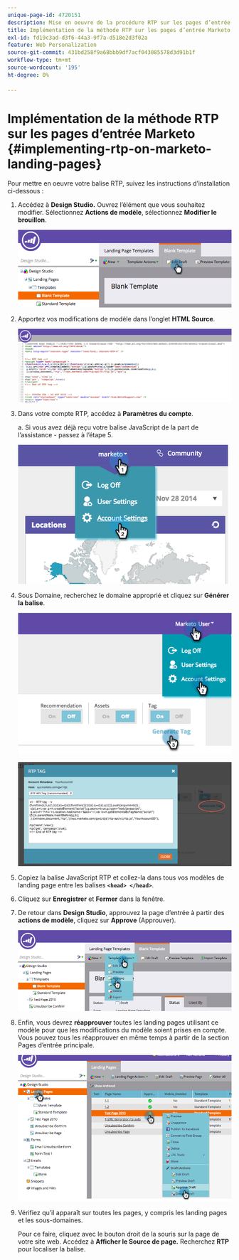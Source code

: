 ```yaml
---
unique-page-id: 4720151
description: Mise en oeuvre de la procédure RTP sur les pages d’entrée Marketo - Documents Marketo - Documentation du produit
title: Implémentation de la méthode RTP sur les pages d’entrée Marketo
exl-id: fd19c3ad-d3f6-44a3-9f7a-d518e2d3f02a
feature: Web Personalization
source-git-commit: 431bd258f9a68bbb9df7acf043085578d3d91b1f
workflow-type: tm+mt
source-wordcount: '195'
ht-degree: 0%

---
```


# Implémentation de la méthode RTP sur les pages d’entrée Marketo {#implementing-rtp-on-marketo-landing-pages}

Pour mettre en oeuvre votre balise RTP, suivez les instructions d’installation ci-dessous :

1. Accédez à **Design Studio.** Ouvrez l’élément que vous souhaitez modifier. Sélectionnez **Actions de modèle**, sélectionnez **Modifier le brouillon**.

   ![](assets/image2015-4-26-18-3a27-3a4.png)

1. Apportez vos modifications de modèle dans l’onglet **HTML Source**.

   ![](assets/image2015-4-26-18-3a28-3a17.png)

1. Dans votre compte RTP, accédez à **Paramètres du compte**.

   a. Si vous avez déjà reçu votre balise JavaScript de la part de l’assistance - passez à l’étape 5.

   ![](assets/image2014-11-30-15-3a19-3a21-2.png)

1. Sous Domaine, recherchez le domaine approprié et cliquez sur **Générer la balise**.

   ![](assets/image2015-4-26-18-3a27-3a35.png)

   ![](assets/image2014-11-30-15-3a20-3a17-2.png)

1. Copiez la balise JavaScript RTP et collez-la dans tous vos modèles de landing page entre les balises **`<head> </head>`**.

1. Cliquez sur **Enregistrer** et **Fermer** dans la fenêtre.

1. De retour dans **Design Studio**, approuvez la page d’entrée à partir des **actions de modèle**, cliquez sur **Approve** (Approuver).

   ![](assets/image2015-4-26-18-3a28-3a30.png)

1. Enfin, vous devrez **réapprouver** toutes les landing pages utilisant ce modèle pour que les modifications du modèle soient prises en compte. Vous pouvez tous les réapprouver en même temps à partir de la section Pages d’entrée principale.

   ![](assets/image2015-4-26-18-3a28-3a49.png)

1. Vérifiez qu’il apparaît sur toutes les pages, y compris les landing pages et les sous-domaines.

   Pour ce faire, cliquez avec le bouton droit de la souris sur la page de votre site web. Accédez à **Afficher le Source de page.** Recherchez **RTP** pour localiser la balise.
